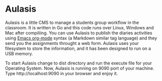Aulasis
=======

Aulasis is a little CMS to manage a students group workflow in the classroom.
It is written in Go and this code runs over Linux, Windows and Mac after compiliing.
You can use Aulasis to publish the diaries activities using [Emacs
org-mode](http://orgmode.org/) syntax (a Markdown similar tag
language) and they send you the assignments throught a web form. 
Aulasis uses your filesystem to store the information, and it has been
designed to run on a USB memory.

To start Aulasis change to dist directory and run the execute file for your 
Operating System. Now, Aulasis is running on 9090 port of your machine. Type 
http://localhost:9090 in your browser and enjoy it.
